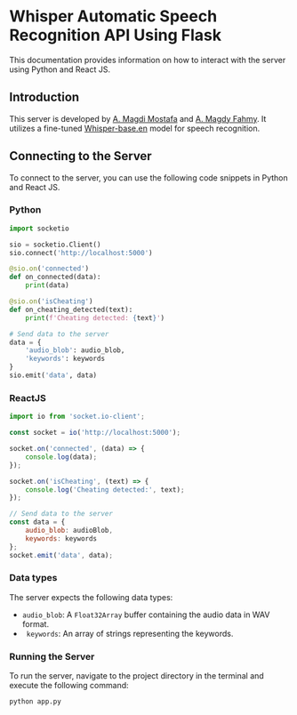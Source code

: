 # Whisper Automatic Speech Recognition API Using Flask
 
This documentation provides information on how to interact with the server using Python and React JS.

## Introduction

This server is developed by [A. Magdi Mostafa](https://github.com/iMegz) and [A. Magdy Fahmy](https://github.com/AMF777). It utilizes a fine-tuned [Whisper-base.en](https://huggingface.co/AhmedMEGZ/whisper-finetuned/tree/main) model for speech recognition.

## Connecting to the Server

To connect to the server, you can use the following code snippets in Python and React JS.

### Python

```python
import socketio

sio = socketio.Client()
sio.connect('http://localhost:5000')

@sio.on('connected')
def on_connected(data):
    print(data)

@sio.on('isCheating')
def on_cheating_detected(text):
    print(f'Cheating detected: {text}')

# Send data to the server
data = {
    'audio_blob': audio_blob,
    'keywords': keywords
}
sio.emit('data', data)
```

### ReactJS

```js
import io from 'socket.io-client';

const socket = io('http://localhost:5000');

socket.on('connected', (data) => {
    console.log(data);
});

socket.on('isCheating', (text) => {
    console.log('Cheating detected:', text);
});

// Send data to the server
const data = {
    audio_blob: audioBlob,
    keywords: keywords
};
socket.emit('data', data);
```

### Data types

The server expects the following data types:

* `audio_blob`: A `Float32Array` buffer containing the audio data in WAV format.
* ` keywords`: An array of strings representing the keywords.

### Running the Server

To run the server, navigate to the project directory in the terminal and execute the following command:
```bash
python app.py
```
